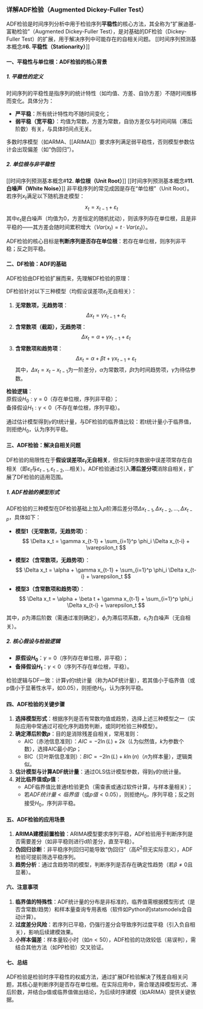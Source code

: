 ### 详解ADF检验（Augmented Dickey-Fuller Test）

ADF检验是时间序列分析中用于检验序列**平稳性**的核心方法，其全称为“扩展迪基-富勒检验”（Augmented Dickey-Fuller Test），是对基础的DF检验（Dickey-Fuller Test）的扩展，用于解决序列中可能存在的自相关问题。
[[时间序列预测基本概念#**6. 平稳性（Stationarity）**]]

#### 一、平稳性与单位根：ADF检验的核心背景
##### 1. 平稳性的定义
时间序列的平稳性是指序列的统计特性（如均值、方差、自协方差）不随时间推移而变化。具体分为：
- **严平稳**：所有统计特性均不随时间变化；
- **弱平稳（宽平稳）**：均值为常数，方差为常数，自协方差仅与时间间隔（滞后阶数）有关，与具体时间点无关。

多数时序模型（如ARMA、[[ARIMA]]）要求序列满足弱平稳性，否则模型参数估计会出现偏差（如“伪回归”）。

##### 2. 单位根与非平稳性
[[时间序列预测基本概念#**12. 单位根（Unit Root）**]]
[[时间序列预测基本概念#**11. 白噪声（White Noise）**]]
非平稳序列的常见成因是存在“单位根”（Unit Root）。若序列$x_t$满足以下随机游走模型：
$$
x_t = x_{t-1} + \varepsilon_t
$$
其中$\varepsilon_t$是白噪声（均值为0，方差恒定的随机扰动），则该序列存在单位根，且是非平稳的——其方差会随时间累积增大（$Var(x_t) = t \cdot Var(\varepsilon_t)$）。

ADF检验的核心目标是**判断序列是否存在单位根**：若存在单位根，则序列非平稳；反之则平稳。


#### 二、DF检验：ADF的基础
ADF检验由DF检验扩展而来，先理解DF检验的原理：

DF检验针对以下三种模型（均假设误差项$\varepsilon_t$无自相关）：
1. **无常数项，无趋势项**：
   $$
   \Delta x_t = \gamma x_{t-1} + \varepsilon_t
   $$
2. **含常数项（截距），无趋势项**：
   $$
   \Delta x_t = \alpha + \gamma x_{t-1} + \varepsilon_t
   $$
3. **含常数项和趋势项**：
   $$
   \Delta x_t = \alpha + \beta t + \gamma x_{t-1} + \varepsilon_t
   $$
其中，$\Delta x_t = x_t - x_{t-1}$为一阶差分，$\alpha$为常数项，$\beta t$为时间趋势项，$\gamma$为待估参数。

**检验逻辑**：  
原假设$H_0: \gamma = 0$（存在单位根，序列非平稳）；  
备择假设$H_1: \gamma < 0$（不存在单位根，序列平稳）。  

通过估计模型得到$\gamma$的t统计量，与DF检验的临界值比较：若t统计量小于临界值，则拒绝$H_0$，认为序列平稳。


#### 三、ADF检验：解决自相关问题
DF检验的局限性在于**假设误差项$\varepsilon_t$无自相关**，但实际时序数据中误差项常存在自相关（即$\varepsilon_t$与$\varepsilon_{t-1}, \varepsilon_{t-2}, ...$相关）。ADF检验通过引入**滞后差分项**消除自相关，扩展了DF检验的适用范围。

##### 1. ADF检验的模型形式
ADF检验的三种模型在DF检验基础上加入$p$阶滞后差分项$\Delta x_{t-1}, \Delta x_{t-2}, ..., \Delta x_{t-p}$，具体如下：

- **模型1（无常数项，无趋势项）**：
  $$
  \Delta x_t = \gamma x_{t-1} + \sum_{i=1}^p \phi_i \Delta x_{t-i} + \varepsilon_t
  $$

- **模型2（含常数项，无趋势项）**：
  $$
  \Delta x_t = \alpha + \gamma x_{t-1} + \sum_{i=1}^p \phi_i \Delta x_{t-i} + \varepsilon_t
  $$

- **模型3（含常数项和趋势项）**：
  $$
  \Delta x_t = \alpha + \beta t + \gamma x_{t-1} + \sum_{i=1}^p \phi_i \Delta x_{t-i} + \varepsilon_t
  $$

其中，$p$为滞后阶数（需通过准则确定），$\phi_i$为滞后项系数，$\varepsilon_t$为白噪声（无自相关）。

##### 2. 核心假设与检验逻辑
- **原假设$H_0$**：$\gamma = 0$（序列存在单位根，非平稳）；  
- **备择假设$H_1$**：$\gamma < 0$（序列不存在单位根，平稳）。  

检验逻辑与DF一致：计算$\gamma$的t统计量（称为ADF统计量），若其值小于临界值（或p值小于显著性水平，如0.05），则拒绝$H_0$，认为序列平稳。


#### 四、ADF检验的关键步骤
1. **选择模型形式**：根据序列是否有常数均值或趋势，选择上述三种模型之一（实际应用中常通过可视化序列趋势判断，或同时检验三种模型）。  
2. **确定滞后阶数$p$**：目的是消除残差自相关，常用准则：  
   - AIC（赤池信息准则）：$AIC = -2\ln(L) + 2k$（$L$为似然值，$k$为参数个数），选择AIC最小的$p$；  
   - BIC（贝叶斯信息准则）：$BIC = -2\ln(L) + k\ln(n)$（$n$为样本量），逻辑类似。  
1. **估计模型与计算ADF统计量**：通过OLS估计模型参数，得到$\gamma$的t统计量。  
2. **对比临界值或p值**：  
   - ADF临界值比普通t检验更负（需查表或通过软件计算，与样本量相关）；  
   - 若$ADF统计量 < 临界值$（或$p值 < 0.05$），则拒绝$H_0$，序列平稳；反之则接受$H_0$，序列非平稳。  


#### 五、ADF检验的应用场景
1. **ARIMA建模前置检验**：ARIMA模型要求序列平稳，ADF检验用于判断序列是否需要差分（如非平稳则进行d阶差分，直至平稳）。  
2. **伪回归诊断**：非平稳序列回归可能导致“伪回归”（高$R^2$但无实际意义），ADF检验可提前筛选平稳序列。  
3. **趋势分析**：通过含趋势项的模型，判断序列是否存在确定性趋势（若$\beta \neq 0$且显著）。  


#### 六、注意事项
1. **临界值的特殊性**：ADF统计量的分布是非标准的，临界值需根据模型形式（是否含常数/趋势）和样本量查询专用表格（软件如Python的statsmodels会自动计算）。  
2. **过度差分风险**：若序列已平稳，仍强行差分会导致序列过度平稳（引入负自相关），影响后续建模效果。  
3. **小样本偏差**：样本量较小时（如$n < 50$），ADF检验的功效较低（易误判），需结合其他方法（如PP检验）交叉验证。  


#### 七、总结
ADF检验是检验时序平稳性的权威方法，通过扩展DF检验解决了残差自相关问题，其核心是判断序列是否存在单位根。在实际应用中，需合理选择模型形式、滞后阶数，并结合p值或临界值做出结论，为后续时序建模（如ARIMA）提供关键依据。
